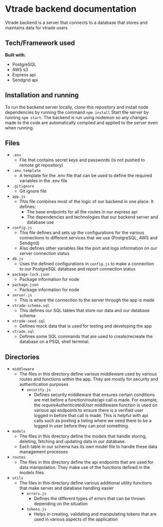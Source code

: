 # Vtrade backend documentation

Vtrade backend is a server that connects to a database that stores and maintains data for vtrade users

## Tech/Framework used

**Built with**:
- PostgreSQL
- AWS s3
- Express api
- Sendgrid api

## Installation and running
To run the backend server locally, clone this repository and install node dependencies by running the command `npm install`
Start the server by running `npm start`.
The backend is run using nodemon so any changes made to the code are automatically compiled and applied to the server even when running.

## Files
* `.env` 
    * File that contains secret keys and passwords (is not pushed to remote git repository)
* `.env.template` 
    * A template for the .env file that can be used to define the required variables in the .env file
* `.gitignore` 
    * Git ignore file
* `app.js` 
    * This file combines most of the logic of our backend in one place. It defines:
        * The base endpoints for all the routes in our express api
        * The dependencies and technologies that our backend server and database use
* `config.js` 
    * This file defines and sets up the configurations for the various connections to different services that we use (PostgreSQL, AWS and Sendgrid)
    * Also defines other variables like the port and logs information on our server connection status
* `db.js`
    * Uses the defined configurations in `config.js` to make a connection to our PostgreSQL database and report connection status
* `package-lock.json`
    * Package information for node
* `package.json`
    * Package information for node
* `server.js`
    * This is where the connection to the server through the app is made
* `vtrade-schema.sql`
    * This defines our SQL tables that store our data and our database schema
* `vtrade-seed.sql`
    * Defines mock data that is used for testing and developing the app
* `vtrade.sql`
    * Defines some SQL commands that are used to create/recreate the database on a PSQL shell terminal. 

## Directories

* `middleware`
    * The files in this directory define various middleware used by various routes and functions within the app. They are mostly
      for security and authentication purposes
      * `security.js`
        * Defines security middleware that ensures certain conditions are met before a function/route/api call is made. For example, the *requireAuthenticatedUser* middleware function
          is used on various api endpoints to ensure there is a verified user logged in before that call is made. This is helpful with api calls such as posting a listing where we need
          there to be a logged in user before they can post something.
* `models`
    * The files in this directory define the models that handle storing, deleting, fetching and updating data in our database.
    * Each table in our schema has its own model file to handle these data management processes
* `routes`
    * The files in this directory define the api endpoints that are used for data manipulation. They make use of the functions defined in the models files
* `utils`
    * The files in this directory define various additional utility functions that make server and database handling easier
        * `errors.js`
            * Defines the different types of errors that can be thrown depending on the situation
        * `tokens.js`
            * Helps in creating, validating and manipulating tokens that are used in various aspects of the application
